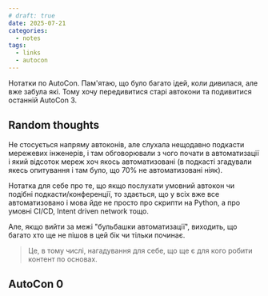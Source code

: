 ```yaml
---
# draft: true 
date: 2025-07-21
categories:
  - notes
tags:
  - links
  - autocon
---
```


Нотатки по AutoCon. Пам'ятаю, що було багато ідей, коли дивилася, але вже забула які.
Тому хочу передивитися старі автокони та подивитися останній AutoCon 3.

## Random thoughts

Не стосується напряму автоконів, але слухала нещодавно подкасти мережевих інженерів,
і там обговорювали з чого почати в автоматизації і який відсоток мереж хоч
якось автоматизовані (в подкасті згадували якесь опитування і там було, що 70% не автоматизовані ніяк). 

Нотатка для себе про те, що якщо послухати умовний автокон чи подібні
подкасти/конференції, то здається, що у всіх вже все автоматизовано і мова
йде не просто про скрипти на Python, а про умовні CI/CD, Intent driven network тощо.

Але, якщо вийти за межі "бульбашки автоматизації", виходить, що багато хто ще не пішов
в цей бік чи тільки починає.

> Це, в тому числі, нагадування для себе, що ще є для кого робити контент по основах.

## AutoCon 0

